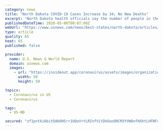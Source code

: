 ```yaml
---
category: news
title: "North Dakota COVID-19 Cases Increase by 34; No New Deaths"
excerpt: "North Dakota health officials say the number of people in the state testing positive for COVID-19 has grown to 1,225."
publishedDateTime: 2020-05-06T00:07:00Z
webUrl: "https://www.usnews.com/news/best-states/north-dakota/articles/2020-05-04/north-dakota-covid-19-cases-increase-by-34-no-new-deaths"
type: article
quality: 65
heat: 65
published: false

provider:
  name: U.S. News & World Report
  domain: usnews.com
  images:
    - url: "https://insideout.app/coronavirus/assets/images/organizations/usnews.com-50x50.jpg"
      width: 50
      height: 50

topics:
  - Coronavirus in US
  - Coronavirus

tags:
  - US-ND

secured: "zf1pntki6bitDAbOH5rr1UQoV+YLRInfVitDkOuoORCM3YVW8nfHXhtLHFNFqgc+8iyvRMoGJtBBXaNGCoXvlXjj37HJrX1xAhzW/p+R0nXHgG9dAWUPzvONupPTDwo8oiAzt18zloZt15vVTx2BsSLAhf3lXcn4WSKdLRFdqnhTbD4QL8rg+bAiR8EZWAUUzjkrlgMAeDFwieP884e4KrsdiKlZmmtlshDulKqyor/upTvtd0heRbVtwC3O6M8wwI7Mspz0VlJ5lV3LBqzXIFoeIKOf3YZU0r1G+8Ex8IQ6p+059B4TVNxuTWAA/kAr8A7wRt+GGd/JE0ozNpSRwTIqFAOEwURJiEz46LFDHvhqkCasZx8IJDBT4vkQECUl57SIrg7I3aTnz65VIxotzYpZ9mC9J134yQLsijDPkZN9GsZO02jCdWz8P80hVjDQ8gNJl+9p6t99fCgmuDvx6rmJjmlCdFaWZU7Quy9wYB4=;nGY2ezZD+EDkwZrS5SAYtA=="
---
```


